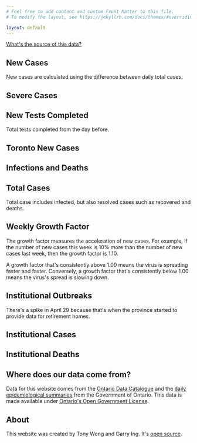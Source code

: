 ```yaml
---
# Feel free to add content and custom Front Matter to this file.
# To modify the layout, see https://jekyllrb.com/docs/themes/#overriding-theme-defaults

layout: default
---
```


<div class="bb b--black-10">
  <p class="lh-copy f6"><a class="link blue underline-hover" href="#data-source-info">What's the source of this data?</a></p>
</div>

<div class="bb b--black-10">
  <h2 class="f3 fw3">New Cases</h2>
  <p class="lh-copy f6">New cases are calculated using the difference between daily total cases.</p>
  <canvas id="newCases" class="mb3"></canvas>
</div>

<div class="bb b--black-10">
  <h2 class="f3 fw3">Severe Cases</h2>
  <canvas id="severity" class="mb3"></canvas>
</div>

<div class="bb b--black-10">
  <h2 class="f3 fw3">New Tests Completed</h2>
  <p class="lh-copy f6">Total tests completed from the day before.</p>
  <canvas id="newTests" class="mb3"></canvas>
</div>

<div class="bb b--black-10">
  <h2 class="f3 fw3">Toronto New Cases</h2>
  <canvas id="cities-new-cases" class="mb3"></canvas>
</div>

<div class="bb b--black-10">
  <h2 class="f3 fw3">Infections and Deaths</h2>
  <canvas id="infectedResolvedDeaths" class="mb3"></canvas>
</div>

<div class="bb b--black-10">
  <h2 class="f3 fw3">Total Cases</h2>
  <p class="lh-copy f6">Total case includes infected, but also resolved cases such as recovered and deaths.</p>
  <canvas id="totalCases" class="mb3"></canvas>
</div>

<div class="bb b--black-10">
  <h2 class="f3 fw3">Weekly Growth Factor</h2>
  <p class="lh-copy f6">The growth factor measures the acceleration of new cases. For example, if the number of new cases this week is 10% more than the number of new cases last week, then the growth factor is 1.10.</p>

  <p class="lh-copy f6">A growth factor that's consistently above 1.00 means the virus is spreading faster and faster. Conversely, a growth factor that's consistently below 1.00 means the virus's spread is slowing down.</p>
  <canvas id="weeklyGrowthFactorChart" class="mb3"></canvas>
</div>

<div class="bb b--black-10">
  <h2 class="f3 fw3">Institutional Outbreaks</h2>
  <p class="lh-copy f6">There's a spike in April 29 because that's when the province started to provide data for retirement homes.</p>
  <canvas id="institutional-outbreaks" class="mb3"></canvas>
</div>

<div class="bb b--black-10">
  <h2 class="f3 fw3">Institutional Cases</h2>
  <canvas id="institutional-cases" class="mb3"></canvas>
</div>

<div class="bb b--black-10">
  <h2 class="f3 fw3">Institutional Deaths</h2>
  <canvas id="institutional-deaths" class="mb3"></canvas>
</div>

<h2 class="f3 fw3" id="data-source-info">Where does our data come from?</h2>
<p class="lh-copy f6">Data for this website comes from the <a class="link blue underline-hover"
href="https://data.ontario.ca/dataset?keywords_en=COVID-19">Ontario Data
Catalogue</a> and the <a class="link blue underline-hover"
href="https://data.ontario.ca/dataset?keywords_en=COVID-19">daily
epidemiological summaries</a> from the Government of Ontario. This data is made
available under <a class="link blue underline-hover"
href="https://github.com/Manifaust/ontario-covid-graph/blob/master/raw_reports/LICENSE">Ontario's Open Government License</a>.</p>

<h2 class="f3 fw3">About</h2>
<p class="lh-copy f6">This website was created by Tony Wong and Garry Ing. It's <a class="link blue underline-hover"
href="https://github.com/Manifaust/ontario-covid-graph">open source</a>.</p>

